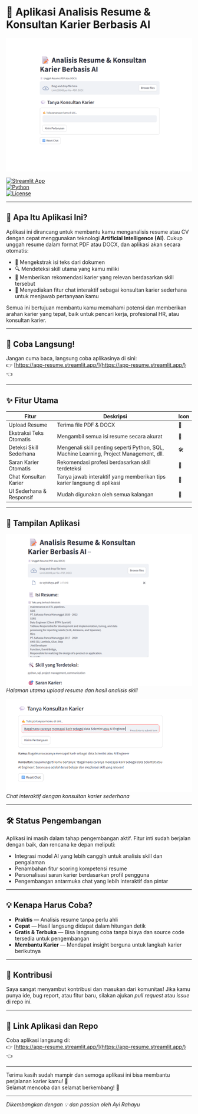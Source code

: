 # 📝 Aplikasi Analisis Resume & Konsultan Karier Berbasis AI

![Cover Image](./assets/cover_resume_ai.png)

[![Streamlit App](https://img.shields.io/badge/Streamlit-App-brightgreen?logo=streamlit)](https://app-resume.streamlit.app/)  
[![Python](https://img.shields.io/badge/Python-3.13-blue?logo=python)](https://www.python.org/)  
[![License](https://img.shields.io/badge/License-MIT-green)](LICENSE)

---

## 🚀 Apa Itu Aplikasi Ini?

Aplikasi ini dirancang untuk membantu kamu menganalisis resume atau CV dengan cepat menggunakan teknologi **Artificial Intelligence (AI)**. Cukup unggah resume dalam format PDF atau DOCX, dan aplikasi akan secara otomatis:

- 📄 Mengekstrak isi teks dari dokumen  
- 🔍 Mendeteksi skill utama yang kamu miliki  
- 🎯 Memberikan rekomendasi karier yang relevan berdasarkan skill tersebut  
- 💬 Menyediakan fitur chat interaktif sebagai konsultan karier sederhana untuk menjawab pertanyaan kamu  

Semua ini bertujuan membantu kamu memahami potensi dan memberikan arahan karier yang tepat, baik untuk pencari kerja, profesional HR, atau konsultan karier.

---

## 🎉 Coba Langsung!

Jangan cuma baca, langsung coba aplikasinya di sini:  
👉 [https://app-resume.streamlit.app/](https://app-resume.streamlit.app/) 👈

---

## ✨ Fitur Utama

| Fitur                     | Deskripsi                                     | Icon    |
|---------------------------|-----------------------------------------------|---------|
| Upload Resume             | Terima file PDF & DOCX                         | 📂      |
| Ekstraksi Teks Otomatis  | Mengambil semua isi resume secara akurat      | 📝      |
| Deteksi Skill Sederhana  | Mengenali skill penting seperti Python, SQL, Machine Learning, Project Management, dll. | 🛠️      |
| Saran Karier Otomatis    | Rekomendasi profesi berdasarkan skill terdeteksi | 🎯      |
| Chat Konsultan Karier    | Tanya jawab interaktif yang memberikan tips karier langsung di aplikasi | 💬      |
| UI Sederhana & Responsif | Mudah digunakan oleh semua kalangan           | 📱      |

---

## 📸 Tampilan Aplikasi

![Screenshot](./assets/screenshot_1.png)  
*Halaman utama upload resume dan hasil analisis skill*

![Screenshot](./assets/screenshot_2.png)  
*Chat interaktif dengan konsultan karier sederhana*

---

## 🛠️ Status Pengembangan

Aplikasi ini masih dalam tahap pengembangan aktif. Fitur inti sudah berjalan dengan baik, dan rencana ke depan meliputi:

- Integrasi model AI yang lebih canggih untuk analisis skill dan pengalaman  
- Penambahan fitur scoring kompetensi resume  
- Personalisasi saran karier berdasarkan profil pengguna  
- Pengembangan antarmuka chat yang lebih interaktif dan pintar  

---

## 💡 Kenapa Harus Coba?

- **Praktis** — Analisis resume tanpa perlu ahli  
- **Cepat** — Hasil langsung didapat dalam hitungan detik  
- **Gratis & Terbuka** — Bisa langsung coba tanpa biaya dan source code tersedia untuk pengembangan  
- **Membantu Karier** — Mendapat insight berguna untuk langkah karier berikutnya  

---

## 🤝 Kontribusi

Saya sangat menyambut kontribusi dan masukan dari komunitas! Jika kamu punya ide, bug report, atau fitur baru, silakan ajukan *pull request* atau *issue* di repo ini.

---

## 🔗 Link Aplikasi dan Repo

Coba aplikasi langsung di:  
👉 [https://app-resume.streamlit.app/](https://app-resume.streamlit.app/) 👈

---

Terima kasih sudah mampir dan semoga aplikasi ini bisa membantu perjalanan karier kamu! 🌟  
Selamat mencoba dan selamat berkembang! 🚀

---

*Dikembangkan dengan 💡 dan passion oleh Ayi Rahayu*
